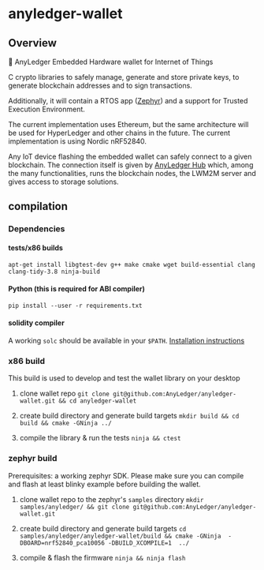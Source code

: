 # anyledger-wallet

## Overview

🏦 AnyLedger Embedded Hardware wallet for Internet of Things

C crypto libraries to safely manage, generate and store private keys, to generate blockchain addresses and to sign transactions.

Additionally, it will contain a RTOS app ([Zephyr](https://github.com/AnyLedger/zephyr)) and a support for Trusted Execution Environment.

The current implementation uses Ethereum, but the same architecture will be used for HyperLedger and other chains in the future. The current implementation is using Nordic nRF52840.

Any IoT device flashing the embedded wallet can safely connect to a given blockchain. The connection itself is given by [AnyLedger Hub](https://github.com/AnyLedger/anyledger-hub) which, among the many functionalities, runs the blockchain nodes, the LWM2M server and gives access to storage solutions.

## compilation

### Dependencies

#### tests/x86 builds
`apt-get install libgtest-dev g++ make cmake wget build-essential clang clang-tidy-3.8 ninja-build`

#### Python (this is required for ABI compiler)
`pip install --user -r requirements.txt`

#### solidity compiler
A working `solc` should be available in your `$PATH`. [Installation instructions](https://solidity.readthedocs.io/en/v0.4.21/installing-solidity.html)

### x86 build

This build is used to develop and test the wallet library on your desktop

1) clone wallet repo
`git clone git@github.com:AnyLedger/anyledger-wallet.git && cd anyledger-wallet`

2) create build directory and generate build targets
`mkdir build && cd build && cmake -GNinja ../`

3) compile the library & run the tests
`ninja && ctest`

### zephyr build

Prerequisites: a working zephyr SDK. Please make sure you can compile and flash at least blinky example before building the wallet.

1) clone wallet repo to the zephyr's `samples` directory
`mkdir samples/anyledger/ && git clone git@github.com:AnyLedger/anyledger-wallet.git`

2) create build directory and generate build targets
`cd samples/anyledger/anyledger-wallet/build && cmake -GNinja  -DBOARD=nrf52840_pca10056 -DBUILD_XCOMPILE=1  ../`

3) compile & flash the firmware
`ninja && ninja flash`
